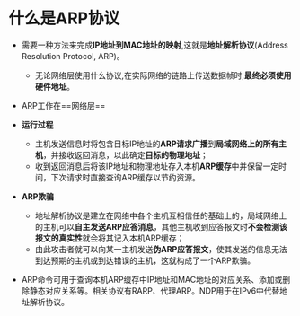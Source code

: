 # 什么是ARP协议
- 需要一种方法来完成**IP地址到MAC地址的映射**,这就是**地址解析协议**(Address Resolution Protocol, ARP)。
	-  无论网络层使用什么协议,在实际网络的链路上传送数据帧时,**最终必须使用硬件地址**。

- ARP工作在==网络层==
- **运行过程**
	- 主机发送信息时将包含目标IP地址的**ARP请求广播**到**局域网络上的所有主机**，并接收返回消息，以此确定**目标的物理地址**；
	- 收到返回消息后将该IP地址和物理地址存入本机**ARP缓存**中并保留一定时间，下次请求时直接查询ARP缓存以节约资源。
- **ARP欺骗**
	- 地址解析协议是建立在网络中各个主机互相信任的基础上的，局域网络上的主机可以**自主发送ARP应答消息**，其他主机收到应答报文时**不会检测该报文的真实性**就会将其记入本机ARP缓存；
	- 由此攻击者就可以向某一主机发送**伪ARP应答报文**，使其发送的信息无法到达预期的主机或到达错误的主机，这就构成了一个ARP欺骗。
- ARP命令可用于查询本机ARP缓存中IP地址和MAC地址的对应关系、添加或删除静态对应关系等。相关协议有RARP、代理ARP。NDP用于在IPv6中代替地址解析协议。
